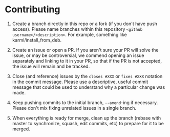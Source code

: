 Contributing
======================================

1. Create a branch directly in this repo or a fork (if you don't have push access). Please name branches within this repository `<github username>/<description>`. For example, something like karmi/install_from_deb.

1. Create an issue or open a PR. If you aren't sure your PR will solve the issue, or may be controversial, we commend opening an issue separately and linking to it in your PR, so that if the PR is not accepted, the issue will remain and be tracked.

1.  Close (and reference) issues by the `closes #XXX` or `fixes #XXX` notation in the commit message. Please use a descriptive, useful commit message that could be used to understand why a particular change was made.

1. Keep pushing commits to the initial branch, `--amend`-ing if necessary. Please don't mix fixing unrelated issues in a single branch.

1. When everything is ready for merge, clean up the branch (rebase with master to synchronize, squash, edit commits, etc) to prepare for it to be merged.
